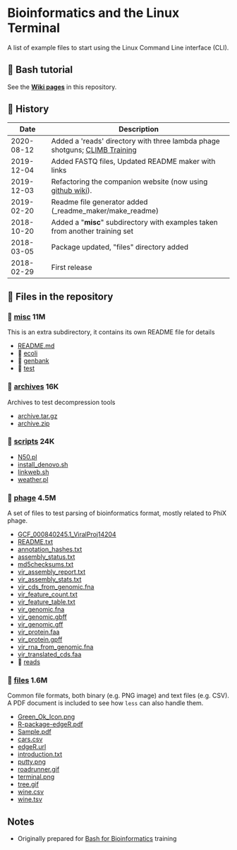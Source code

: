 # Bioinformatics and the Linux Terminal

A list of example files to start using the Linux Command Line interface (CLI). 

## :book: Bash tutorial

See the **[Wiki pages](https://github.com/telatin/learn_bash/wiki)** in this repository.


## :calendar: History

| Date       | Description | 
|------------|------------------|
| 2020-08-12 |  Added a 'reads' directory with three lambda phage shotguns; [CLIMB Training](https://github.com/telatin/learn_bash/wiki/CLIMB) |
| 2019-12-04 |  Added FASTQ files, Updated README maker with links |
| 2019-12-03 |  Refactoring the companion website (now using [github wiki](https://github.com/telatin/learn_bash/wiki)). |
| 2019-02-20 |  Readme file generator added (_readme_maker/make_readme) | 
| 2018-10-20 |  Added a "**misc**" subdirectory with examples taken from another training set| 
| 2018-03-05 |  Package updated, "files" directory added |
| 2018-02-29 |  First release|



## :briefcase: Files in the repository




### 📁 [misc](https://github.com/telatin/learn_bash/tree/master/misc)  11M

This is an extra subdirectory, it contains its own README file for details

 -  [README.md](https://github.com/telatin/learn_bash/blob/master/misc/README.md)
 -  📁  [ecoli](https://github.com/telatin/learn_bash/blob/master/misc/ecoli)
 -  📁  [genbank](https://github.com/telatin/learn_bash/blob/master/misc/genbank)
 -  📁  [test](https://github.com/telatin/learn_bash/blob/master/misc/test)


### 📁 [archives](https://github.com/telatin/learn_bash/tree/master/archives)  16K

Archives to test decompression tools

 -  [archive.tar.gz](https://github.com/telatin/learn_bash/blob/master/archives/archive.tar.gz)
 -  [archive.zip](https://github.com/telatin/learn_bash/blob/master/archives/archive.zip)


### 📁 [scripts](https://github.com/telatin/learn_bash/tree/master/scripts)  24K
 -  [N50.pl](https://github.com/telatin/learn_bash/blob/master/scripts/N50.pl)
 -  [install_denovo.sh](https://github.com/telatin/learn_bash/blob/master/scripts/install_denovo.sh)
 -  [linkweb.sh](https://github.com/telatin/learn_bash/blob/master/scripts/linkweb.sh)
 -  [weather.pl](https://github.com/telatin/learn_bash/blob/master/scripts/weather.pl)


### 📁 [phage](https://github.com/telatin/learn_bash/tree/master/phage) 4.5M

A set of files to test parsing of bioinformatics format, mostly related to PhiX phage.

 -  [GCF_000840245.1_ViralProj14204](https://github.com/telatin/learn_bash/blob/master/phage/GCF_000840245.1_ViralProj14204)
 -  [README.txt](https://github.com/telatin/learn_bash/blob/master/phage/README.txt)
 -  [annotation_hashes.txt](https://github.com/telatin/learn_bash/blob/master/phage/annotation_hashes.txt)
 -  [assembly_status.txt](https://github.com/telatin/learn_bash/blob/master/phage/assembly_status.txt)
 -  [md5checksums.txt](https://github.com/telatin/learn_bash/blob/master/phage/md5checksums.txt)
 -  [vir_assembly_report.txt](https://github.com/telatin/learn_bash/blob/master/phage/vir_assembly_report.txt)
 -  [vir_assembly_stats.txt](https://github.com/telatin/learn_bash/blob/master/phage/vir_assembly_stats.txt)
 -  [vir_cds_from_genomic.fna](https://github.com/telatin/learn_bash/blob/master/phage/vir_cds_from_genomic.fna)
 -  [vir_feature_count.txt](https://github.com/telatin/learn_bash/blob/master/phage/vir_feature_count.txt)
 -  [vir_feature_table.txt](https://github.com/telatin/learn_bash/blob/master/phage/vir_feature_table.txt)
 -  [vir_genomic.fna](https://github.com/telatin/learn_bash/blob/master/phage/vir_genomic.fna)
 -  [vir_genomic.gbff](https://github.com/telatin/learn_bash/blob/master/phage/vir_genomic.gbff)
 -  [vir_genomic.gff](https://github.com/telatin/learn_bash/blob/master/phage/vir_genomic.gff)
 -  [vir_protein.faa](https://github.com/telatin/learn_bash/blob/master/phage/vir_protein.faa)
 -  [vir_protein.gpff](https://github.com/telatin/learn_bash/blob/master/phage/vir_protein.gpff)
 -  [vir_rna_from_genomic.fna](https://github.com/telatin/learn_bash/blob/master/phage/vir_rna_from_genomic.fna)
 -  [vir_translated_cds.faa](https://github.com/telatin/learn_bash/blob/master/phage/vir_translated_cds.faa)
 -  📁  [reads](https://github.com/telatin/learn_bash/blob/master/phage/reads)


### 📁 [files](https://github.com/telatin/learn_bash/tree/master/files) 1.6M

Common file formats, both binary (e.g. PNG image) and text files (e.g. CSV). A PDF document is included to see how `less` can also handle them.

 -  [Green_Ok_Icon.png](https://github.com/telatin/learn_bash/blob/master/files/Green_Ok_Icon.png)
 -  [R-package-edgeR.pdf](https://github.com/telatin/learn_bash/blob/master/files/R-package-edgeR.pdf)
 -  [Sample.pdf](https://github.com/telatin/learn_bash/blob/master/files/Sample.pdf)
 -  [cars.csv](https://github.com/telatin/learn_bash/blob/master/files/cars.csv)
 -  [edgeR.url](https://github.com/telatin/learn_bash/blob/master/files/edgeR.url)
 -  [introduction.txt](https://github.com/telatin/learn_bash/blob/master/files/introduction.txt)
 -  [putty.png](https://github.com/telatin/learn_bash/blob/master/files/putty.png)
 -  [roadrunner.gif](https://github.com/telatin/learn_bash/blob/master/files/roadrunner.gif)
 -  [terminal.png](https://github.com/telatin/learn_bash/blob/master/files/terminal.png)
 -  [tree.gif](https://github.com/telatin/learn_bash/blob/master/files/tree.gif)
 -  [wine.csv](https://github.com/telatin/learn_bash/blob/master/files/wine.csv)
 -  [wine.tsv](https://github.com/telatin/learn_bash/blob/master/files/wine.tsv)


## Notes
 - Originally prepared for [Bash for 
Bioinformatics](https://seq.space/notes/doku.php?id=bash-beginners) training

